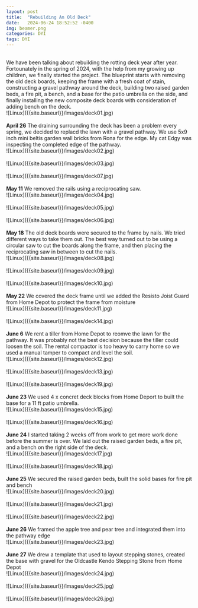 ```yaml
---
layout: post
title:  "Rebuilding An Old Deck"
date:   2024-06-24 18:52:52 -0400
img: beamer.png
categories: DYI
tags: DYI
---
```


<br>
We have been talking about rebuilding the rotting deck year after year. Fortounately in the spring of 2024, with the help from my growing up children, we finally started the project. The blueprint starts with removing the old deck boards, keeping the frame with a fresh coat of stain, constructing a gravel pathway around the deck, building two raised garden beds, a fire pit, a bench, and a base for the patio umbrella on the side, and finally installing the new composite deck boards with consideration of adding bench on the deck. 
<br>
![Linux]({{site.baseurl}}/images/deck01.jpg)
<br>
<br>
<b>April 26</b> The draining surrounding the deck has been a problem every spring, we decided to replacd the lawn with a gravel pathway.
We use 5x9 inch mini beltis garden wall bricks from Rona for the edge. My cat Edgy was inspecting the completed edge of the pathway.
<br>
![Linux]({{site.baseurl}}/images/deck02.jpg)
<br>
<br>
![Linux]({{site.baseurl}}/images/deck03.jpg)
<br>
<br>
![Linux]({{site.baseurl}}/images/deck07.jpg)
<br>
<br>
<b>May 11</b> We removed the rails using a reciprocating saw.
<br>
![Linux]({{site.baseurl}}/images/deck04.jpg)
<br>
<br>
![Linux]({{site.baseurl}}/images/deck05.jpg)
<br>
<br>
![Linux]({{site.baseurl}}/images/deck06.jpg)
<br>
<br>
<b>May 18</b> The old deck boards were secured to the frame by nails. We tried different ways to take them out. The best way turned out to be using a circular saw to cut the boards along the frame, and then placing the reciprocating saw in between to cut the nails.  
<br>
![Linux]({{site.baseurl}}/images/deck08.jpg)
<br>
<br>
![Linux]({{site.baseurl}}/images/deck09.jpg)
<br>
<br>
![Linux]({{site.baseurl}}/images/deck10.jpg)
<br>
<br>
<b>May 22</b> We covered the deck frame until we added the Resisto Joist Guard from Home Depot to protect the frame from moisture
<br>
![Linux]({{site.baseurl}}/images/deck11.jpg)
<br>
<br>
![Linux]({{site.baseurl}}/images/deck14.jpg)
<br>
<br>
<b>June 6</b> We rent a tiller from Home Depot to reomve the lawn for the pathway. It was probably not the best decision because the tiller could loosen the soil. The rental compactor is too heavy to carry home so we used a manual tamper to compact and level the soil.
<br>
![Linux]({{site.baseurl}}/images/deck12.jpg)
<br>
<br>
![Linux]({{site.baseurl}}/images/deck13.jpg)
<br>
<br>
![Linux]({{site.baseurl}}/images/deck19.jpg)
<br>
<br>
<b>June 23</b> We used 4 x concret deck blocks from Home Deport to built the base for a 11 ft patio umbrella. 
<br>
![Linux]({{site.baseurl}}/images/deck15.jpg)
<br>
<br>
![Linux]({{site.baseurl}}/images/deck16.jpg)
<br>
<br>
<b>June 24</b> I started taking 2 weeks off from work to get more work done before the summer is over. We laid out the raised garden beds, a fire pit, and a bench on the right side of the deck.
<br>
![Linux]({{site.baseurl}}/images/deck17.jpg)
<br>
<br>
![Linux]({{site.baseurl}}/images/deck18.jpg)
<br>
<br>
<b>June 25</b> We secured the raised garden beds, built the solid bases for fire pit and bench
<br>
![Linux]({{site.baseurl}}/images/deck20.jpg)
<br>
<br>
![Linux]({{site.baseurl}}/images/deck21.jpg)
<br>
<br>
![Linux]({{site.baseurl}}/images/deck22.jpg)
<br>
<br>
<b>June 26</b> We framed the apple tree and pear tree and integrated them into the pathway edge
<br>
![Linux]({{site.baseurl}}/images/deck23.jpg)
<br>
<br>
<b>June 27</b> We drew a template that used to layout stepping stones, created the base with gravel for the Oldcastle Kendo Stepping Stone from Home Depot 
<br>
![Linux]({{site.baseurl}}/images/deck24.jpg)
<br>
<br>
![Linux]({{site.baseurl}}/images/deck25.jpg)
<br>
<br>
![Linux]({{site.baseurl}}/images/deck26.jpg)
<br>
<br>
